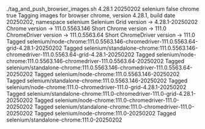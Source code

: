 ./tag_and_push_browser_images.sh 4.28.1 20250202 selenium false chrome true
Tagging images for browser chrome, version 4.28.1, build date 20250202, namespace selenium
Selenium Grid version -> 4.28.1-20250202
Chrome version -> 111.0.5563.146
Short Chrome version -> 111.0
ChromeDriver version -> 111.0.5563.64
Short ChromeDriver version -> 111.0
Tagged selenium/node-chrome:111.0.5563.146-chromedriver-111.0.5563.64-grid-4.28.1-20250202
Tagged selenium/standalone-chrome:111.0.5563.146-chromedriver-111.0.5563.64-grid-4.28.1-20250202
Tagged selenium/node-chrome:111.0.5563.146-chromedriver-111.0.5563.64-20250202
Tagged selenium/standalone-chrome:111.0.5563.146-chromedriver-111.0.5563.64-20250202
Tagged selenium/node-chrome:111.0.5563.146-20250202
Tagged selenium/standalone-chrome:111.0.5563.146-20250202
Tagged selenium/node-chrome:111.0-chromedriver-111.0-grid-4.28.1-20250202
Tagged selenium/standalone-chrome:111.0-chromedriver-111.0-grid-4.28.1-20250202
Tagged selenium/node-chrome:111.0-chromedriver-111.0-20250202
Tagged selenium/standalone-chrome:111.0-chromedriver-111.0-20250202
Tagged selenium/node-chrome:111.0-20250202
Tagged selenium/standalone-chrome:111.0-20250202
